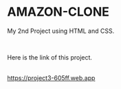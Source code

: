 # AMAZON-CLONE
<p>My 2nd Project using HTML and CSS.</p> 
<br> 
<p>Here is the link of this project.</p> 
<br> 
<a href="https://project3-605ff.web.app">https://project3-605ff.web.app</a>
